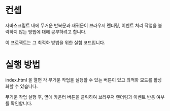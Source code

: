 # 컨셉
자바스크립트 내에 무거운 반복문과 재귀문이 브라우저 렌더링, 이벤트 처리 작업을 블락하지 않는 방법에 대해 공부하려고 합니다.

이 프로젝트는 그 최적화 방법을 위한 실험 코드입니다.




# 실행 방법
index.html 을 열면 각 무거운 작업을 실행할 수 있는 버튼이 있고 최적화 모드를 활성화할 수 있습니다.

무거운 작업 실행 후, 옆에 카운터 버튼을 클릭하여 브라우저 렌더링과 이벤트 반응 여부를 확인합니다.

